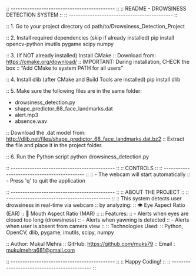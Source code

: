 :: -------------------------------------------- ::
::      README - DROWSINESS DETECTION SYSTEM    ::
:: -------------------------------------------- ::

:: 1. Go to your project directory
cd path/to/Drowsiness_Detection_Project

:: 2. Install required dependencies (skip if already installed)
pip install opencv-python imutils pygame scipy numpy

:: 3. (If NOT already installed) Install CMake
:: Download from: https://cmake.org/download/
:: IMPORTANT: During installation, CHECK the box
:: “Add CMake to system PATH for all users”

:: 4. Install dlib (after CMake and Build Tools are installed)
pip install dlib

:: 5. Make sure the following files are in the same folder:
   - drowsiness_detection.py
   - shape_predictor_68_face_landmarks.dat
   - alert.mp3
   - absence.wav

:: Download the .dat model from:
   http://dlib.net/files/shape_predictor_68_face_landmarks.dat.bz2
:: Extract the file and place it in the project folder.

:: 6. Run the Python script
python drowsiness_detection.py

:: -------------------------------------------- ::
::                 CONTROLS                    ::
:: -------------------------------------------- ::
:: - The webcam will start automatically
:: - Press 'q' to quit the application

:: -------------------------------------------- ::
::             ABOUT THE PROJECT               ::
:: -------------------------------------------- ::
:: This system detects user drowsiness in real-time via webcam
:: by analyzing:
::   👁️  Eye Aspect Ratio (EAR)
::   👄  Mouth Aspect Ratio (MAR)
::
:: Features:
:: - Alerts when eyes are closed too long (drowsiness)
:: - Alerts when yawning is detected
:: - Alerts when user is absent from camera view
::
:: Technologies Used:
:: Python, OpenCV, dlib, pygame, imutils, scipy, numpy

:: Author: Mukul Mehra
:: GitHub: https://github.com/muks79
:: Email : mukulmehra681@gmail.com

:: -------------------------------------------- ::
::                Happy Coding!                ::
:: -------------------------------------------- ::
